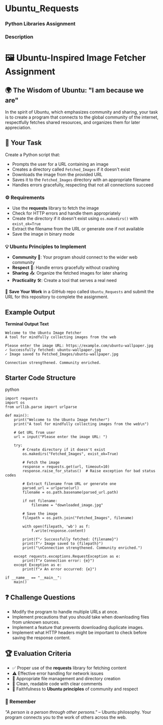 # Ubuntu_Requests

### Python Libraries Assignment  
###  Description  

# 🖼️ Ubuntu-Inspired Image Fetcher Assignment  
## 🌍 The Wisdom of Ubuntu: "I am because we are"  

In the spirit of Ubuntu, which emphasizes community and sharing, your task is to create a program that connects to the global community of the internet, respectfully fetches shared resources, and organizes them for later appreciation.  

## 🎯 Your Task  
Create a Python script that:  
- Prompts the user for a URL containing an image  
- Creates a directory called `Fetched_Images` if it doesn't exist  
- Downloads the image from the provided URL  
- Saves it to the `Fetched_Images` directory with an appropriate filename  
- Handles errors gracefully, respecting that not all connections succeed  

### ⚙️ Requirements   
- Use the **requests** library to fetch the image  
- Check for HTTP errors and handle them appropriately  
- Create the directory if it doesn't exist using `os.makedirs()` with `exist_ok=True`  
- Extract the filename from the URL or generate one if not available  
- Save the image in binary mode  

### 💡 Ubuntu Principles to Implement  
- **Community** 🤝: Your program should connect to the wider web community  
- **Respect** 🙏: Handle errors gracefully without crashing  
- **Sharing** 📤: Organize the fetched images for later sharing  
- **Practicality** 🛠️: Create a tool that serves a real need  


💾 **Save Your Work** in a GitHub repo called `Ubuntu_Requests` and submit the URL for this repository to complete the assignment.  



## Example Output
**Terminal Output Text**  
```
Welcome to the Ubuntu Image Fetcher
A tool for mindfully collecting images from the web

Please enter the image URL: https://example.com/ubuntu-wallpaper.jpg
✓ Successfully fetched: ubuntu-wallpaper.jpg
✓ Image saved to Fetched_Images/ubuntu-wallpaper.jpg

Connection strengthened. Community enriched.
```

## Starter Code Structure
python
```
import requests
import os
from urllib.parse import urlparse

def main():
    print("Welcome to the Ubuntu Image Fetcher")
    print("A tool for mindfully collecting images from the web\n")
    
    # Get URL from user
    url = input("Please enter the image URL: ")
    
    try:
        # Create directory if it doesn't exist
        os.makedirs("Fetched_Images", exist_ok=True)
        
        # Fetch the image
        response = requests.get(url, timeout=10)
        response.raise_for_status()  # Raise exception for bad status codes
        
        # Extract filename from URL or generate one
        parsed_url = urlparse(url)
        filename = os.path.basename(parsed_url.path)
        
        if not filename:
            filename = "downloaded_image.jpg"
            
        # Save the image
        filepath = os.path.join("Fetched_Images", filename)
        
        with open(filepath, 'wb') as f:
            f.write(response.content)
            
        print(f"✓ Successfully fetched: {filename}")
        print(f"✓ Image saved to {filepath}")
        print("\nConnection strengthened. Community enriched.")
        
    except requests.exceptions.RequestException as e:
        print(f"✗ Connection error: {e}")
    except Exception as e:
        print(f"✗ An error occurred: {e}")

if __name__ == "__main__":
    main()
```

## ❓ Challenge Questions  
- Modify the program to handle multiple URLs at once.
- Implement precautions that you should take when downloading files from unknown sources.  
- Implement a feature that prevents downloading duplicate images.  
- Implement what HTTP headers might be important to check before saving the response content.  


## 🏆 Evaluation Criteria 
- ✅ Proper use of the **requests** library for fetching content  
- ⚠️ Effective error handling for network issues  
- 📂  Appropriate file management and directory creation  
- 📝 Clean, readable code with clear comments  
- 🤝 Faithfulness to **Ubuntu principles** of community and respect  


### 💭 Remember   
*"A person is a person through other persons."* – Ubuntu philosophy. Your program connects you to the work of others across the web.  
